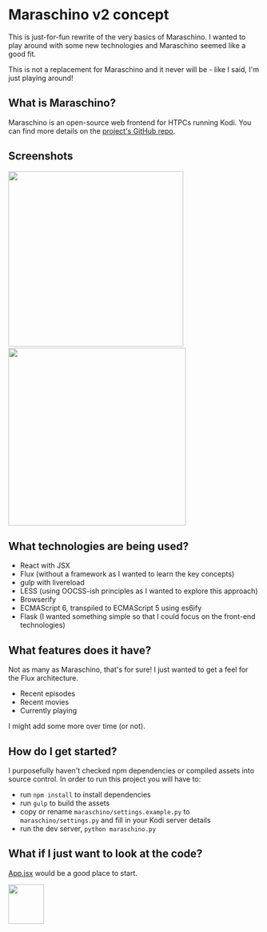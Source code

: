 # Maraschino v2 concept

This is just-for-fun rewrite of the very basics of Maraschino. I wanted to play around with some new technologies and Maraschino seemed like a good fit.

This is not a replacement for Maraschino and it never will be - like I said, I'm just playing around!

## What is Maraschino?

Maraschino is an open-source web frontend for HTPCs running Kodi. You can find more details on the [project's GitHub repo](https://github.com/mrkipling/maraschino).

## Screenshots
<img src="http://www.maraschinoproject.com/static/images/concept_screen1.jpg" width="350">&nbsp;&nbsp;<img src="http://www.maraschinoproject.com/static/images/concept_screen2.jpg" width="355">

## What technologies are being used?

* React with JSX
* Flux (without a framework as I wanted to learn the key concepts)
* gulp with livereload
* LESS (using OOCSS-ish principles as I wanted to explore this approach)
* Browserify
* ECMAScript 6, transpiled to ECMAScript 5 using es6ify
* Flask (I wanted something simple so that I could focus on the front-end technologies)

## What features does it have?

Not as many as Maraschino, that's for sure! I just wanted to get a feel for the Flux architecture.

* Recent episodes
* Recent movies
* Currently playing

I might add some more over time (or not).

## How do I get started?

I purposefully haven't checked npm dependencies or compiled assets into source control. In order to run this project you will have to:

* run `npm install` to install dependencies
* run `gulp` to build the assets
* copy or rename `maraschino/settings.example.py` to `maraschino/settings.py` and fill in your Kodi server details
* run the dev server, `python maraschino.py`

## What if I just want to look at the code?

[App.jsx](https://github.com/mrkipling/maraschino-v2/blob/master/assets/js/app/App.jsx) would be a good place to start.

<img src="http://www.maraschinoproject.com/static/images/maraschino_logo.png" width="71" height="79">
